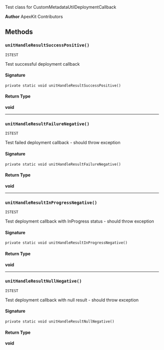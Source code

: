 Test class for CustomMetadataUtilDeploymentCallback

**Author** ApexKit Contributors

## Methods

### `unitHandleResultSuccessPositive()`

`ISTEST`

Test successful deployment callback

#### Signature

```apex
private static void unitHandleResultSuccessPositive()
```

#### Return Type

**void**

---

### `unitHandleResultFailureNegative()`

`ISTEST`

Test failed deployment callback - should throw exception

#### Signature

```apex
private static void unitHandleResultFailureNegative()
```

#### Return Type

**void**

---

### `unitHandleResultInProgressNegative()`

`ISTEST`

Test deployment callback with InProgress status - should throw exception

#### Signature

```apex
private static void unitHandleResultInProgressNegative()
```

#### Return Type

**void**

---

### `unitHandleResultNullNegative()`

`ISTEST`

Test deployment callback with null result - should throw exception

#### Signature

```apex
private static void unitHandleResultNullNegative()
```

#### Return Type

**void**
